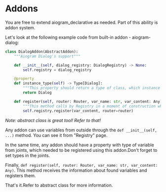 # Addons

You are free to extend aiogram_declarative as needed.
Part of this ability is addon system.

Let's look at the following example code from built-in addon - aiogram-dialog:
```python
class DialogAddon(AbstractAddon):
    """Aiogram Dialog's support"""

    def __init__(self, dialog_registry: DialogRegistry) -> None:
        self.registry = dialog_registry

    @property
    def instance_type(self) -> Type[Dialog]:
        """This property should return a type of class, which instance should be executed with that addon."""
        return Dialog

    def register(self, router: Router, var_name: str, var_content: Any) -> None:
        """This method calls by Registry in a moment of construction whole bot structure."""
        self.registry.register(var_content, router=router)
```

*Note: abstract class is great tool! Refer to that!*

Any addon can use variables from outside through the `def __init__(self, ...)` method.
You can see it from "Registry" page.

In the same time, any addon should have a property with type of variable from joints, 
which needed to be registered using this addon.Don't forget to set types in the joints.

Finally, `def register(self, router: Router, var_name: str, var_content: Any)`.
This method receives the information about found variables and registers them.

That's it.Refer to abstract class for more information.